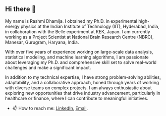 ## Hi there 👋

My name is Rashmi Dhamija. I obtained my Ph.D. in experimental high-energy physics at the Indian Institute of Technology (IIT), Hyderabad, India, in collaboration with the Belle experiment at KEK, Japan. I am currently working as a Project Scientist at National Brain Research Centre (NBRC), Manesar, Gurugram, Haryana, India.

With over five years of experience working on large-scale data analysis, statistical modeling, and machine learning algorithms, I am passionate about leveraging my Ph.D. and comprehensive skill set to solve real-world challenges and make a significant impact.

In addition to my technical expertise, I have strong problem-solving abilities, adaptability, and a collaborative approach, honed through years of working with diverse teams on complex projects. I am always enthusiastic about exploring new opportunities that drive industry advancement, particularly in healthcare or finance, where I can contribute to meaningful initiatives.


<!--
**Rashmi246/Rashmi246** is a ✨ _special_ ✨ repository because its `README.md` (this file) appears on your GitHub profile.
Here are some ideas to get you started:

- 🔭 I’m currently working
- 🌱 I’m currently learning ...
- 👯 I’m looking to collaborate on ...
- 🤔 I’m looking for help with ...
- 💬 Ask me about ...
- 📫 How to reach me: ...
- 😄 Pronouns: ...
- ⚡ Fun fact: ...

**About** 

- 🔭 I’m currently looking for research opportunities within a group focusing on radiation therapy, image-guided radiation therapy, and particle therapy.
- 🔭 I've 5+ years of experience in physics analysis, which involves computing in Python, C++, MC simulation, data optimization, data visualization, machine learning, likelihood-based parametric estimation, statistical modeling, data calibration, and error calculation.
- 🌱 I’m currently learning about the calibration of radiation therapy equipment, implementation of quality assurance (QA) protocols, conducting patient-specific QA, formulating treatment plans for various radiotherapy modalities, and performing radiation dosimetry at PGIMER, Chandigarh.
-->
- 📫 How to reach me: [LinkedIn](https://www.linkedin.com/in/rashmi-dhamija-phd-833006165/), [Email](rashmidhamija24@gmail.com).
